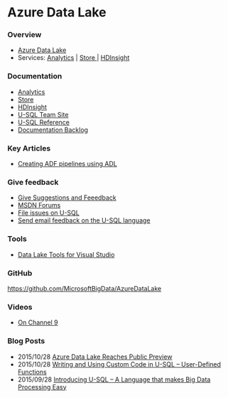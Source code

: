 # Azure Data Lake

### Overview

* [Azure Data Lake](https://azure.microsoft.com/en-us/solutions/data-lake/)
* Services: [Analytics](https://azure.microsoft.com/en-us/services/data-lake-analytics/) | [Store ](https://azure.microsoft.com/en-us/services/data-lake-store/) | [HDInsight](https://azure.microsoft.com/en-us/services/hdinsight/)


### Documentation    
* [Analytics](https://azure.microsoft.com/en-us/documentation/services/data-lake-analytics/)    
* [Store](https://azure.microsoft.com/en-us/documentation/services/data-lake-store/)    
* [HDInsight](https://azure.microsoft.com/en-us/documentation/services/hdinsight/)
* [U-SQL Team Site](usql.io)
* [U-SQL Reference](http://aka.ms/usql_reference)
* [Documentation Backlog](http://aka.ms/adla_doc_backlog)

### Key Articles
* [Creating ADF pipelines using ADL](https://azure.microsoft.com/en-us/blog/creating-big-data-pipelines-using-azure-data-lake-and-azure-data-factory/)

### Give feedback

* [Give Suggestions and Feeedback](https://aka.ms/adlfeedback)
* [MSDN Forums](http://social.msdn.microsoft.com/Forums/office/en-US/home?forum=AzureDataLake)
* [File issues on U-SQL](http://github.com/microsoftbigdata/usql/issues)
* [Send email feedback on the U-SQL language](mailto:usql@microsoft.com)

### Tools
* [Data Lake Tools for Visual Studio](http://aka.ms/ADLToolsVS)

### GitHub
https://github.com/MicrosoftBigData/AzureDataLake

### Videos
* [On Channel 9](https://channel9.msdn.com/Series/Azure-Data-Lake)


### Blog Posts
* 2015/10/28 [Azure Data Lake Reaches Public Preview](https://azure.microsoft.com/en-us/blog/azure-data-lake-reaches-public-preview/)
* 2015/10/28 [Writing and Using Custom Code in U-SQL – User-Defined Functions](http://blogs.msdn.com/b/visualstudio/archive/2015/10/28/writing-and-using-custom-code-in-u-sql-user-defined-functions.aspx)
* 2015/09/28 [Introducing U-SQL – A Language that makes Big Data Processing Easy](http://blogs.msdn.com/b/visualstudio/archive/2015/09/28/introducing-u-sql.aspx)

